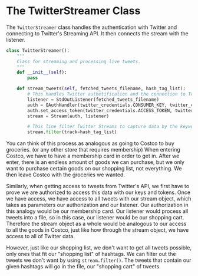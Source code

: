 # The TwitterStreamer Class

The `TwitterStreamer` class handles the authentication with Twitter and connecting to Twitter's Streaming API. It then connects the stream with the listener. 

```python
class TwitterStreamer():
    """
    Class for streaming and processing live tweets.
    """
    def __init__(self):
        pass

    def stream_tweets(self, fetched_tweets_filename, hash_tag_list):
        # This handles Twitter authetification and the connection to Twitter Streaming API
        listener = StdOutListener(fetched_tweets_filename)
        auth = OAuthHandler(twitter_credentials.CONSUMER_KEY, twitter_credentials.CONSUMER_SECRET)
        auth.set_access_token(twitter_credentials.ACCESS_TOKEN, twitter_credentials.ACCESS_TOKEN_SECRET)
        stream = Stream(auth, listener)

        # This line filter Twitter Streams to capture data by the keywords: 
        stream.filter(track=hash_tag_list)
```



You can think of this process as analogous as going to Costco to buy groceries. (or any other store that requires membership) When entering Costco, we have to have a membership card in order to get in. After we enter, there is an endless amount of goods we can purchase, but we only want to purchase certain goods on our shopping list, not everything. We then leave Costco with the groceries we wanted.

Similarly, when getting access to tweets from Twitter's API, we first have to prove we are authorized to access this data with our keys and tokens. Once we have access, we have access to all tweets with our stream object, which takes as parameters our authorization and our listener. Our authorization in this analogy would be our membership card. Our listener would process all tweets into a file, so in this case, our listener would be our shopping cart. Therefore the stream object as a whole would be analogous to our access to all the goods in Costco, just like how through the stream object, we have access to all of Twitter data.

However, just like our shopping list, we don't want to get all tweets possible, only ones that fit our "shopping list" of hashtags. We can filter out the tweets we don't want by using `stream.filter()`. The tweets that contain our given hashtags will go in the file, our "shopping cart" of tweets.


